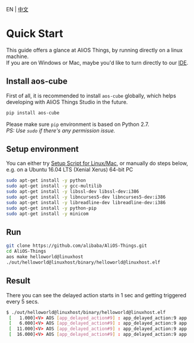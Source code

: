 EN | [中文](Quick-Start.zh)

# Quick Start

This guide offers a glance at AliOS Things, by running directly on a linux machine.  
If you are on Windows or Mac, maybe you'd like to turn directly to our [IDE](AliOS-Things-Studio).

## Install aos-cube
First of all, it is recommended to install `aos-cube` globally, which helps developing with AliOS Things Studio in the future.
```bash
pip install aos-cube
```
Please make sure `pip` environment is based on Python 2.7.  
_PS: Use `sudo` if there's any permission issue._

## Setup environment

You can either try [Setup Script for Linux/Mac](http://p28phe5s5.bkt.clouddn.com/setup_linux_osx.sh), or manually do steps below,  
e.g. on a Ubuntu 16.04 LTS (Xenial Xerus) 64-bit PC

```bash
sudo apt-get install -y python
sudo apt-get install -y gcc-multilib
sudo apt-get install -y libssl-dev libssl-dev:i386
sudo apt-get install -y libncurses5-dev libncurses5-dev:i386
sudo apt-get install -y libreadline-dev libreadline-dev:i386
sudo apt-get install -y python-pip
sudo apt-get install -y minicom
```

## Run

```bash
git clone https://github.com/alibaba/AliOS-Things.git
cd AliOS-Things
aos make helloworld@linuxhost
./out/helloworld@linuxhost/binary/helloworld@linuxhost.elf
```

## Result

There you can see the delayed action starts in 1 sec and getting triggered every 5 secs.
```bash
$ ./out/helloworld@linuxhost/binary/helloworld@linuxhost.elf
 [   1.000]<V> AOS [app_delayed_action#9] : app_delayed_action:9 app
 [   6.000]<V> AOS [app_delayed_action#9] : app_delayed_action:9 app
 [  11.000]<V> AOS [app_delayed_action#9] : app_delayed_action:9 app
 [  16.000]<V> AOS [app_delayed_action#9] : app_delayed_action:9 app
 ```
